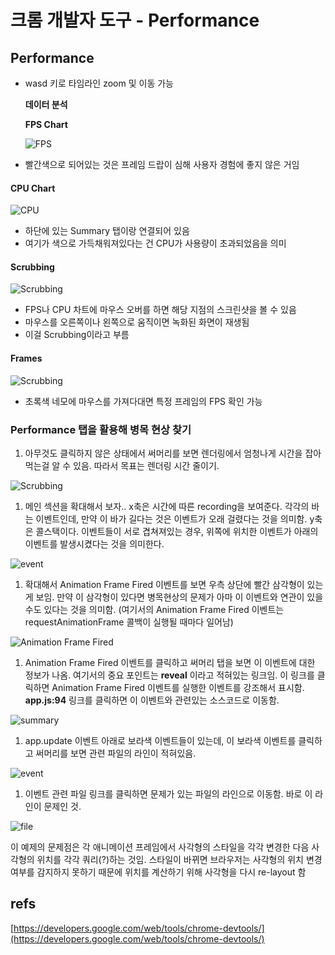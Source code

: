 # 크롬 개발자 도구 - Performance

## Performance

* wasd 키로 타임라인 zoom 및 이동 가능

  **데이터 분석**

  **FPS Chart**

  ![FPS](https://developers.google.com/web/tools/chrome-devtools/evaluate-performance/imgs/fps-chart.svg?hl=ko)

* 빨간색으로 되어있는 것은 프레임 드랍이 심해 사용자 경험에 좋지 않은 거임

#### CPU Chart

![CPU](https://developers.google.com/web/tools/chrome-devtools/evaluate-performance/imgs/cpu-summary.svg?hl=ko)

* 하단에 있는 Summary 탭이랑 연결되어 있음
* 여기가 색으로 가득채워져있다는 건 CPU가 사용량이 초과되었음을 의미

#### Scrubbing

![Scrubbing](https://developers.google.com/web/tools/chrome-devtools/evaluate-performance/imgs/screenshot.png?hl=ko)

* FPS나 CPU 차트에 마우스 오버를 하면 해당 지점의 스크린샷을 볼 수 있음
* 마우스를 오른쪽이나 왼쪽으로 움직이면 녹화된 화면이 재생됨
* 이걸 Scrubbing이라고 부름

#### Frames

![Scrubbing](https://developers.google.com/web/tools/chrome-devtools/evaluate-performance/imgs/frame.png?hl=ko)

* 초록색 네모에 마우스를 가져다대면 특정 프레임의 FPS 확인 가능

### Performance 탭을 활용해 병목 현상 찾기

1. 아무것도 클릭하지 않은 상태에서 써머리를 보면 렌더링에서 엄청나게 시간을 잡아먹는걸 알 수 있음. 따라서 목표는 렌더링 시간 줄이기.

![Scrubbing](https://developers.google.com/web/tools/chrome-devtools/evaluate-performance/imgs/summary.svg?hl=ko)

1. 메인 섹션을 확대해서 보자.. x축은 시간에 따른 recording을 보여준다. 각각의 바는 이벤트인데, 만약 이 바가 길다는 것은 이벤트가 오래 걸렸다는 것을 의미함. y축은 콜스택이다. 이벤트들이 서로 겹쳐져있는 경우, 위쪽에 위치한 이벤트가 아래의 이벤트를 발생시켰다는 것을 의미한다.

![event](https://developers.google.com/web/tools/chrome-devtools/evaluate-performance/imgs/main.svg?hl=ko)

1. 확대해서 Animation Frame Fired 이벤트를 보면 우측 상단에 빨간 삼각형이 있는게 보임. 만약 이 삼각형이 있다면 병목현상의 문제가 아마 이 이벤트와 연관이 있을수도 있다는 것을 의미함. \(여기서의 Animation Frame Fired 이벤트는 requestAnimationFrame 콜백이 실행될 때마다 일어남\)

![Animation Frame Fired ](https://developers.google.com/web/tools/chrome-devtools/evaluate-performance/imgs/zoomed.png?hl=ko)

1. Animation Frame Fired 이벤트를 클릭하고 써머리 탭을 보면 이 이벤트에 대한 정보가 나옴. 여기서의 중요 포인트는 **reveal** 이라고 적혀있는 링크임. 이 링크를 클릭하면 Animation Frame Fired 이벤트를 실행한 이벤트를 강조해서 표시함. **app.js:94** 링크를 클릭하면 이 이벤트와 관련있는 소스코드로 이동함.

![summary](https://developers.google.com/web/tools/chrome-devtools/evaluate-performance/imgs/animation-frame-fired.png?hl=ko)

1. app.update 이벤트 아래로 보라색 이벤트들이 있는데, 이 보라색 이벤트를 클릭하고 써머리를 보면 관련 파일의 라인이 적혀있음.

![event](https://i.imgur.com/ILxri3L.png)

1. 이벤트 관련 파일 링크를 클릭하면 문제가 있는 파일의 라인으로 이동함. 바로 이 라인이 문제인 것.

![file](https://developers.google.com/web/tools/chrome-devtools/evaluate-performance/imgs/forced-layout-src.png?hl=ko)

이 예제의 문제점은 각 애니메이션 프레임에서 사각형의 스타일을 각각 변경한 다음 사각형의 위치를 각각 쿼리\(?\)하는 것임. 스타일이 바뀌면 브라우저는 사각형의 위치 변경 여부를 감지하지 못하기 때문에 위치를 계산하기 위해 사각형을 다시 re-layout 함

## refs

[https://developers.google.com/web/tools/chrome-devtools/](https://developers.google.com/web/tools/chrome-devtools/)

